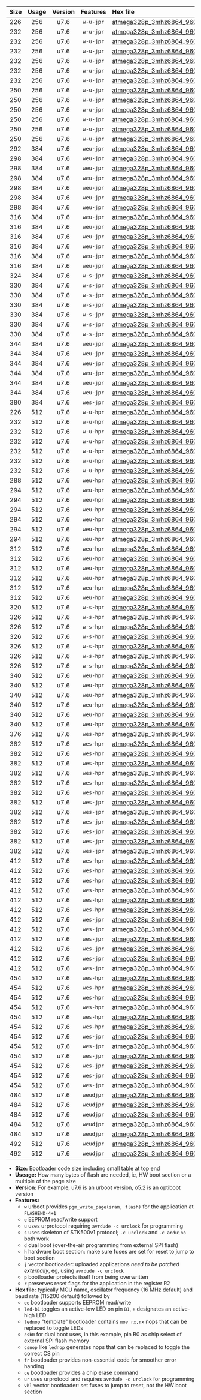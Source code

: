 |Size|Usage|Version|Features|Hex file|
|:-:|:-:|:-:|:-:|:--|
|226|256|u7.6|`w-u-jpr`|[atmega328p_3mhz6864_9600bps_ur_vbl.hex](https://raw.githubusercontent.com/stefanrueger/urboot/main/atmega328p_3mhz6864_9600bps_ur_vbl.hex)|
|232|256|u7.6|`w-u-jpr`|[atmega328p_3mhz6864_9600bps_led+b1_ur_vbl.hex](https://raw.githubusercontent.com/stefanrueger/urboot/main/atmega328p_3mhz6864_9600bps_led+b1_ur_vbl.hex)|
|232|256|u7.6|`w-u-jpr`|[atmega328p_3mhz6864_9600bps_led+b5_ur_vbl.hex](https://raw.githubusercontent.com/stefanrueger/urboot/main/atmega328p_3mhz6864_9600bps_led+b5_ur_vbl.hex)|
|232|256|u7.6|`w-u-jpr`|[atmega328p_3mhz6864_9600bps_led+d5_ur_vbl.hex](https://raw.githubusercontent.com/stefanrueger/urboot/main/atmega328p_3mhz6864_9600bps_led+d5_ur_vbl.hex)|
|232|256|u7.6|`w-u-jpr`|[atmega328p_3mhz6864_9600bps_led-b1_ur_vbl.hex](https://raw.githubusercontent.com/stefanrueger/urboot/main/atmega328p_3mhz6864_9600bps_led-b1_ur_vbl.hex)|
|232|256|u7.6|`w-u-jpr`|[atmega328p_3mhz6864_9600bps_led-d5_ur_vbl.hex](https://raw.githubusercontent.com/stefanrueger/urboot/main/atmega328p_3mhz6864_9600bps_led-d5_ur_vbl.hex)|
|232|256|u7.6|`w-u-jpr`|[atmega328p_3mhz6864_9600bps_lednop_ur_vbl.hex](https://raw.githubusercontent.com/stefanrueger/urboot/main/atmega328p_3mhz6864_9600bps_lednop_ur_vbl.hex)|
|250|256|u7.6|`w-u-jpr`|[atmega328p_3mhz6864_9600bps_led+b1_fr_ur_vbl.hex](https://raw.githubusercontent.com/stefanrueger/urboot/main/atmega328p_3mhz6864_9600bps_led+b1_fr_ur_vbl.hex)|
|250|256|u7.6|`w-u-jpr`|[atmega328p_3mhz6864_9600bps_led+b5_fr_ur_vbl.hex](https://raw.githubusercontent.com/stefanrueger/urboot/main/atmega328p_3mhz6864_9600bps_led+b5_fr_ur_vbl.hex)|
|250|256|u7.6|`w-u-jpr`|[atmega328p_3mhz6864_9600bps_led+d5_fr_ur_vbl.hex](https://raw.githubusercontent.com/stefanrueger/urboot/main/atmega328p_3mhz6864_9600bps_led+d5_fr_ur_vbl.hex)|
|250|256|u7.6|`w-u-jpr`|[atmega328p_3mhz6864_9600bps_led-b1_fr_ur_vbl.hex](https://raw.githubusercontent.com/stefanrueger/urboot/main/atmega328p_3mhz6864_9600bps_led-b1_fr_ur_vbl.hex)|
|250|256|u7.6|`w-u-jpr`|[atmega328p_3mhz6864_9600bps_led-d5_fr_ur_vbl.hex](https://raw.githubusercontent.com/stefanrueger/urboot/main/atmega328p_3mhz6864_9600bps_led-d5_fr_ur_vbl.hex)|
|250|256|u7.6|`w-u-jpr`|[atmega328p_3mhz6864_9600bps_lednop_fr_ur_vbl.hex](https://raw.githubusercontent.com/stefanrueger/urboot/main/atmega328p_3mhz6864_9600bps_lednop_fr_ur_vbl.hex)|
|292|384|u7.6|`weu-jpr`|[atmega328p_3mhz6864_9600bps_ee_ur_vbl.hex](https://raw.githubusercontent.com/stefanrueger/urboot/main/atmega328p_3mhz6864_9600bps_ee_ur_vbl.hex)|
|298|384|u7.6|`weu-jpr`|[atmega328p_3mhz6864_9600bps_ee_led+b1_ur_vbl.hex](https://raw.githubusercontent.com/stefanrueger/urboot/main/atmega328p_3mhz6864_9600bps_ee_led+b1_ur_vbl.hex)|
|298|384|u7.6|`weu-jpr`|[atmega328p_3mhz6864_9600bps_ee_led+b5_ur_vbl.hex](https://raw.githubusercontent.com/stefanrueger/urboot/main/atmega328p_3mhz6864_9600bps_ee_led+b5_ur_vbl.hex)|
|298|384|u7.6|`weu-jpr`|[atmega328p_3mhz6864_9600bps_ee_led+d5_ur_vbl.hex](https://raw.githubusercontent.com/stefanrueger/urboot/main/atmega328p_3mhz6864_9600bps_ee_led+d5_ur_vbl.hex)|
|298|384|u7.6|`weu-jpr`|[atmega328p_3mhz6864_9600bps_ee_led-b1_ur_vbl.hex](https://raw.githubusercontent.com/stefanrueger/urboot/main/atmega328p_3mhz6864_9600bps_ee_led-b1_ur_vbl.hex)|
|298|384|u7.6|`weu-jpr`|[atmega328p_3mhz6864_9600bps_ee_led-d5_ur_vbl.hex](https://raw.githubusercontent.com/stefanrueger/urboot/main/atmega328p_3mhz6864_9600bps_ee_led-d5_ur_vbl.hex)|
|298|384|u7.6|`weu-jpr`|[atmega328p_3mhz6864_9600bps_ee_lednop_ur_vbl.hex](https://raw.githubusercontent.com/stefanrueger/urboot/main/atmega328p_3mhz6864_9600bps_ee_lednop_ur_vbl.hex)|
|316|384|u7.6|`weu-jpr`|[atmega328p_3mhz6864_9600bps_ee_led+b1_fr_ur_vbl.hex](https://raw.githubusercontent.com/stefanrueger/urboot/main/atmega328p_3mhz6864_9600bps_ee_led+b1_fr_ur_vbl.hex)|
|316|384|u7.6|`weu-jpr`|[atmega328p_3mhz6864_9600bps_ee_led+b5_fr_ur_vbl.hex](https://raw.githubusercontent.com/stefanrueger/urboot/main/atmega328p_3mhz6864_9600bps_ee_led+b5_fr_ur_vbl.hex)|
|316|384|u7.6|`weu-jpr`|[atmega328p_3mhz6864_9600bps_ee_led+d5_fr_ur_vbl.hex](https://raw.githubusercontent.com/stefanrueger/urboot/main/atmega328p_3mhz6864_9600bps_ee_led+d5_fr_ur_vbl.hex)|
|316|384|u7.6|`weu-jpr`|[atmega328p_3mhz6864_9600bps_ee_led-b1_fr_ur_vbl.hex](https://raw.githubusercontent.com/stefanrueger/urboot/main/atmega328p_3mhz6864_9600bps_ee_led-b1_fr_ur_vbl.hex)|
|316|384|u7.6|`weu-jpr`|[atmega328p_3mhz6864_9600bps_ee_led-d5_fr_ur_vbl.hex](https://raw.githubusercontent.com/stefanrueger/urboot/main/atmega328p_3mhz6864_9600bps_ee_led-d5_fr_ur_vbl.hex)|
|316|384|u7.6|`weu-jpr`|[atmega328p_3mhz6864_9600bps_ee_lednop_fr_ur_vbl.hex](https://raw.githubusercontent.com/stefanrueger/urboot/main/atmega328p_3mhz6864_9600bps_ee_lednop_fr_ur_vbl.hex)|
|324|384|u7.6|`w-s-jpr`|[atmega328p_3mhz6864_9600bps_vbl.hex](https://raw.githubusercontent.com/stefanrueger/urboot/main/atmega328p_3mhz6864_9600bps_vbl.hex)|
|330|384|u7.6|`w-s-jpr`|[atmega328p_3mhz6864_9600bps_led+b1_vbl.hex](https://raw.githubusercontent.com/stefanrueger/urboot/main/atmega328p_3mhz6864_9600bps_led+b1_vbl.hex)|
|330|384|u7.6|`w-s-jpr`|[atmega328p_3mhz6864_9600bps_led+b5_vbl.hex](https://raw.githubusercontent.com/stefanrueger/urboot/main/atmega328p_3mhz6864_9600bps_led+b5_vbl.hex)|
|330|384|u7.6|`w-s-jpr`|[atmega328p_3mhz6864_9600bps_led+d5_vbl.hex](https://raw.githubusercontent.com/stefanrueger/urboot/main/atmega328p_3mhz6864_9600bps_led+d5_vbl.hex)|
|330|384|u7.6|`w-s-jpr`|[atmega328p_3mhz6864_9600bps_led-b1_vbl.hex](https://raw.githubusercontent.com/stefanrueger/urboot/main/atmega328p_3mhz6864_9600bps_led-b1_vbl.hex)|
|330|384|u7.6|`w-s-jpr`|[atmega328p_3mhz6864_9600bps_led-d5_vbl.hex](https://raw.githubusercontent.com/stefanrueger/urboot/main/atmega328p_3mhz6864_9600bps_led-d5_vbl.hex)|
|330|384|u7.6|`w-s-jpr`|[atmega328p_3mhz6864_9600bps_lednop_vbl.hex](https://raw.githubusercontent.com/stefanrueger/urboot/main/atmega328p_3mhz6864_9600bps_lednop_vbl.hex)|
|344|384|u7.6|`weu-jpr`|[atmega328p_3mhz6864_9600bps_ee_led+b1_fr_ce_ur_vbl.hex](https://raw.githubusercontent.com/stefanrueger/urboot/main/atmega328p_3mhz6864_9600bps_ee_led+b1_fr_ce_ur_vbl.hex)|
|344|384|u7.6|`weu-jpr`|[atmega328p_3mhz6864_9600bps_ee_led+b5_fr_ce_ur_vbl.hex](https://raw.githubusercontent.com/stefanrueger/urboot/main/atmega328p_3mhz6864_9600bps_ee_led+b5_fr_ce_ur_vbl.hex)|
|344|384|u7.6|`weu-jpr`|[atmega328p_3mhz6864_9600bps_ee_led+d5_fr_ce_ur_vbl.hex](https://raw.githubusercontent.com/stefanrueger/urboot/main/atmega328p_3mhz6864_9600bps_ee_led+d5_fr_ce_ur_vbl.hex)|
|344|384|u7.6|`weu-jpr`|[atmega328p_3mhz6864_9600bps_ee_led-b1_fr_ce_ur_vbl.hex](https://raw.githubusercontent.com/stefanrueger/urboot/main/atmega328p_3mhz6864_9600bps_ee_led-b1_fr_ce_ur_vbl.hex)|
|344|384|u7.6|`weu-jpr`|[atmega328p_3mhz6864_9600bps_ee_led-d5_fr_ce_ur_vbl.hex](https://raw.githubusercontent.com/stefanrueger/urboot/main/atmega328p_3mhz6864_9600bps_ee_led-d5_fr_ce_ur_vbl.hex)|
|344|384|u7.6|`weu-jpr`|[atmega328p_3mhz6864_9600bps_ee_lednop_fr_ce_ur_vbl.hex](https://raw.githubusercontent.com/stefanrueger/urboot/main/atmega328p_3mhz6864_9600bps_ee_lednop_fr_ce_ur_vbl.hex)|
|380|384|u7.6|`wes-jpr`|[atmega328p_3mhz6864_9600bps_ee_vbl.hex](https://raw.githubusercontent.com/stefanrueger/urboot/main/atmega328p_3mhz6864_9600bps_ee_vbl.hex)|
|226|512|u7.6|`w-u-hpr`|[atmega328p_3mhz6864_9600bps_ur.hex](https://raw.githubusercontent.com/stefanrueger/urboot/main/atmega328p_3mhz6864_9600bps_ur.hex)|
|232|512|u7.6|`w-u-hpr`|[atmega328p_3mhz6864_9600bps_led+b1_ur.hex](https://raw.githubusercontent.com/stefanrueger/urboot/main/atmega328p_3mhz6864_9600bps_led+b1_ur.hex)|
|232|512|u7.6|`w-u-hpr`|[atmega328p_3mhz6864_9600bps_led+b5_ur.hex](https://raw.githubusercontent.com/stefanrueger/urboot/main/atmega328p_3mhz6864_9600bps_led+b5_ur.hex)|
|232|512|u7.6|`w-u-hpr`|[atmega328p_3mhz6864_9600bps_led+d5_ur.hex](https://raw.githubusercontent.com/stefanrueger/urboot/main/atmega328p_3mhz6864_9600bps_led+d5_ur.hex)|
|232|512|u7.6|`w-u-hpr`|[atmega328p_3mhz6864_9600bps_led-b1_ur.hex](https://raw.githubusercontent.com/stefanrueger/urboot/main/atmega328p_3mhz6864_9600bps_led-b1_ur.hex)|
|232|512|u7.6|`w-u-hpr`|[atmega328p_3mhz6864_9600bps_led-d5_ur.hex](https://raw.githubusercontent.com/stefanrueger/urboot/main/atmega328p_3mhz6864_9600bps_led-d5_ur.hex)|
|232|512|u7.6|`w-u-hpr`|[atmega328p_3mhz6864_9600bps_lednop_ur.hex](https://raw.githubusercontent.com/stefanrueger/urboot/main/atmega328p_3mhz6864_9600bps_lednop_ur.hex)|
|288|512|u7.6|`weu-hpr`|[atmega328p_3mhz6864_9600bps_ee_ur.hex](https://raw.githubusercontent.com/stefanrueger/urboot/main/atmega328p_3mhz6864_9600bps_ee_ur.hex)|
|294|512|u7.6|`weu-hpr`|[atmega328p_3mhz6864_9600bps_ee_led+b1_ur.hex](https://raw.githubusercontent.com/stefanrueger/urboot/main/atmega328p_3mhz6864_9600bps_ee_led+b1_ur.hex)|
|294|512|u7.6|`weu-hpr`|[atmega328p_3mhz6864_9600bps_ee_led+b5_ur.hex](https://raw.githubusercontent.com/stefanrueger/urboot/main/atmega328p_3mhz6864_9600bps_ee_led+b5_ur.hex)|
|294|512|u7.6|`weu-hpr`|[atmega328p_3mhz6864_9600bps_ee_led+d5_ur.hex](https://raw.githubusercontent.com/stefanrueger/urboot/main/atmega328p_3mhz6864_9600bps_ee_led+d5_ur.hex)|
|294|512|u7.6|`weu-hpr`|[atmega328p_3mhz6864_9600bps_ee_led-b1_ur.hex](https://raw.githubusercontent.com/stefanrueger/urboot/main/atmega328p_3mhz6864_9600bps_ee_led-b1_ur.hex)|
|294|512|u7.6|`weu-hpr`|[atmega328p_3mhz6864_9600bps_ee_led-d5_ur.hex](https://raw.githubusercontent.com/stefanrueger/urboot/main/atmega328p_3mhz6864_9600bps_ee_led-d5_ur.hex)|
|294|512|u7.6|`weu-hpr`|[atmega328p_3mhz6864_9600bps_ee_lednop_ur.hex](https://raw.githubusercontent.com/stefanrueger/urboot/main/atmega328p_3mhz6864_9600bps_ee_lednop_ur.hex)|
|312|512|u7.6|`weu-hpr`|[atmega328p_3mhz6864_9600bps_ee_led+b1_fr_ur.hex](https://raw.githubusercontent.com/stefanrueger/urboot/main/atmega328p_3mhz6864_9600bps_ee_led+b1_fr_ur.hex)|
|312|512|u7.6|`weu-hpr`|[atmega328p_3mhz6864_9600bps_ee_led+b5_fr_ur.hex](https://raw.githubusercontent.com/stefanrueger/urboot/main/atmega328p_3mhz6864_9600bps_ee_led+b5_fr_ur.hex)|
|312|512|u7.6|`weu-hpr`|[atmega328p_3mhz6864_9600bps_ee_led+d5_fr_ur.hex](https://raw.githubusercontent.com/stefanrueger/urboot/main/atmega328p_3mhz6864_9600bps_ee_led+d5_fr_ur.hex)|
|312|512|u7.6|`weu-hpr`|[atmega328p_3mhz6864_9600bps_ee_led-b1_fr_ur.hex](https://raw.githubusercontent.com/stefanrueger/urboot/main/atmega328p_3mhz6864_9600bps_ee_led-b1_fr_ur.hex)|
|312|512|u7.6|`weu-hpr`|[atmega328p_3mhz6864_9600bps_ee_led-d5_fr_ur.hex](https://raw.githubusercontent.com/stefanrueger/urboot/main/atmega328p_3mhz6864_9600bps_ee_led-d5_fr_ur.hex)|
|312|512|u7.6|`weu-hpr`|[atmega328p_3mhz6864_9600bps_ee_lednop_fr_ur.hex](https://raw.githubusercontent.com/stefanrueger/urboot/main/atmega328p_3mhz6864_9600bps_ee_lednop_fr_ur.hex)|
|320|512|u7.6|`w-s-hpr`|[atmega328p_3mhz6864_9600bps.hex](https://raw.githubusercontent.com/stefanrueger/urboot/main/atmega328p_3mhz6864_9600bps.hex)|
|326|512|u7.6|`w-s-hpr`|[atmega328p_3mhz6864_9600bps_led+b1.hex](https://raw.githubusercontent.com/stefanrueger/urboot/main/atmega328p_3mhz6864_9600bps_led+b1.hex)|
|326|512|u7.6|`w-s-hpr`|[atmega328p_3mhz6864_9600bps_led+b5.hex](https://raw.githubusercontent.com/stefanrueger/urboot/main/atmega328p_3mhz6864_9600bps_led+b5.hex)|
|326|512|u7.6|`w-s-hpr`|[atmega328p_3mhz6864_9600bps_led+d5.hex](https://raw.githubusercontent.com/stefanrueger/urboot/main/atmega328p_3mhz6864_9600bps_led+d5.hex)|
|326|512|u7.6|`w-s-hpr`|[atmega328p_3mhz6864_9600bps_led-b1.hex](https://raw.githubusercontent.com/stefanrueger/urboot/main/atmega328p_3mhz6864_9600bps_led-b1.hex)|
|326|512|u7.6|`w-s-hpr`|[atmega328p_3mhz6864_9600bps_led-d5.hex](https://raw.githubusercontent.com/stefanrueger/urboot/main/atmega328p_3mhz6864_9600bps_led-d5.hex)|
|326|512|u7.6|`w-s-hpr`|[atmega328p_3mhz6864_9600bps_lednop.hex](https://raw.githubusercontent.com/stefanrueger/urboot/main/atmega328p_3mhz6864_9600bps_lednop.hex)|
|340|512|u7.6|`weu-hpr`|[atmega328p_3mhz6864_9600bps_ee_led+b1_fr_ce_ur.hex](https://raw.githubusercontent.com/stefanrueger/urboot/main/atmega328p_3mhz6864_9600bps_ee_led+b1_fr_ce_ur.hex)|
|340|512|u7.6|`weu-hpr`|[atmega328p_3mhz6864_9600bps_ee_led+b5_fr_ce_ur.hex](https://raw.githubusercontent.com/stefanrueger/urboot/main/atmega328p_3mhz6864_9600bps_ee_led+b5_fr_ce_ur.hex)|
|340|512|u7.6|`weu-hpr`|[atmega328p_3mhz6864_9600bps_ee_led+d5_fr_ce_ur.hex](https://raw.githubusercontent.com/stefanrueger/urboot/main/atmega328p_3mhz6864_9600bps_ee_led+d5_fr_ce_ur.hex)|
|340|512|u7.6|`weu-hpr`|[atmega328p_3mhz6864_9600bps_ee_led-b1_fr_ce_ur.hex](https://raw.githubusercontent.com/stefanrueger/urboot/main/atmega328p_3mhz6864_9600bps_ee_led-b1_fr_ce_ur.hex)|
|340|512|u7.6|`weu-hpr`|[atmega328p_3mhz6864_9600bps_ee_led-d5_fr_ce_ur.hex](https://raw.githubusercontent.com/stefanrueger/urboot/main/atmega328p_3mhz6864_9600bps_ee_led-d5_fr_ce_ur.hex)|
|340|512|u7.6|`weu-hpr`|[atmega328p_3mhz6864_9600bps_ee_lednop_fr_ce_ur.hex](https://raw.githubusercontent.com/stefanrueger/urboot/main/atmega328p_3mhz6864_9600bps_ee_lednop_fr_ce_ur.hex)|
|376|512|u7.6|`wes-hpr`|[atmega328p_3mhz6864_9600bps_ee.hex](https://raw.githubusercontent.com/stefanrueger/urboot/main/atmega328p_3mhz6864_9600bps_ee.hex)|
|382|512|u7.6|`wes-hpr`|[atmega328p_3mhz6864_9600bps_ee_led+b1.hex](https://raw.githubusercontent.com/stefanrueger/urboot/main/atmega328p_3mhz6864_9600bps_ee_led+b1.hex)|
|382|512|u7.6|`wes-hpr`|[atmega328p_3mhz6864_9600bps_ee_led+b5.hex](https://raw.githubusercontent.com/stefanrueger/urboot/main/atmega328p_3mhz6864_9600bps_ee_led+b5.hex)|
|382|512|u7.6|`wes-hpr`|[atmega328p_3mhz6864_9600bps_ee_led+d5.hex](https://raw.githubusercontent.com/stefanrueger/urboot/main/atmega328p_3mhz6864_9600bps_ee_led+d5.hex)|
|382|512|u7.6|`wes-hpr`|[atmega328p_3mhz6864_9600bps_ee_led-b1.hex](https://raw.githubusercontent.com/stefanrueger/urboot/main/atmega328p_3mhz6864_9600bps_ee_led-b1.hex)|
|382|512|u7.6|`wes-hpr`|[atmega328p_3mhz6864_9600bps_ee_led-d5.hex](https://raw.githubusercontent.com/stefanrueger/urboot/main/atmega328p_3mhz6864_9600bps_ee_led-d5.hex)|
|382|512|u7.6|`wes-hpr`|[atmega328p_3mhz6864_9600bps_ee_lednop.hex](https://raw.githubusercontent.com/stefanrueger/urboot/main/atmega328p_3mhz6864_9600bps_ee_lednop.hex)|
|382|512|u7.6|`wes-jpr`|[atmega328p_3mhz6864_9600bps_ee_led+b1_vbl.hex](https://raw.githubusercontent.com/stefanrueger/urboot/main/atmega328p_3mhz6864_9600bps_ee_led+b1_vbl.hex)|
|382|512|u7.6|`wes-jpr`|[atmega328p_3mhz6864_9600bps_ee_led+b5_vbl.hex](https://raw.githubusercontent.com/stefanrueger/urboot/main/atmega328p_3mhz6864_9600bps_ee_led+b5_vbl.hex)|
|382|512|u7.6|`wes-jpr`|[atmega328p_3mhz6864_9600bps_ee_led+d5_vbl.hex](https://raw.githubusercontent.com/stefanrueger/urboot/main/atmega328p_3mhz6864_9600bps_ee_led+d5_vbl.hex)|
|382|512|u7.6|`wes-jpr`|[atmega328p_3mhz6864_9600bps_ee_led-b1_vbl.hex](https://raw.githubusercontent.com/stefanrueger/urboot/main/atmega328p_3mhz6864_9600bps_ee_led-b1_vbl.hex)|
|382|512|u7.6|`wes-jpr`|[atmega328p_3mhz6864_9600bps_ee_led-d5_vbl.hex](https://raw.githubusercontent.com/stefanrueger/urboot/main/atmega328p_3mhz6864_9600bps_ee_led-d5_vbl.hex)|
|382|512|u7.6|`wes-jpr`|[atmega328p_3mhz6864_9600bps_ee_lednop_vbl.hex](https://raw.githubusercontent.com/stefanrueger/urboot/main/atmega328p_3mhz6864_9600bps_ee_lednop_vbl.hex)|
|412|512|u7.6|`wes-hpr`|[atmega328p_3mhz6864_9600bps_ee_led+b1_fr.hex](https://raw.githubusercontent.com/stefanrueger/urboot/main/atmega328p_3mhz6864_9600bps_ee_led+b1_fr.hex)|
|412|512|u7.6|`wes-hpr`|[atmega328p_3mhz6864_9600bps_ee_led+b5_fr.hex](https://raw.githubusercontent.com/stefanrueger/urboot/main/atmega328p_3mhz6864_9600bps_ee_led+b5_fr.hex)|
|412|512|u7.6|`wes-hpr`|[atmega328p_3mhz6864_9600bps_ee_led+d5_fr.hex](https://raw.githubusercontent.com/stefanrueger/urboot/main/atmega328p_3mhz6864_9600bps_ee_led+d5_fr.hex)|
|412|512|u7.6|`wes-hpr`|[atmega328p_3mhz6864_9600bps_ee_led-b1_fr.hex](https://raw.githubusercontent.com/stefanrueger/urboot/main/atmega328p_3mhz6864_9600bps_ee_led-b1_fr.hex)|
|412|512|u7.6|`wes-hpr`|[atmega328p_3mhz6864_9600bps_ee_led-d5_fr.hex](https://raw.githubusercontent.com/stefanrueger/urboot/main/atmega328p_3mhz6864_9600bps_ee_led-d5_fr.hex)|
|412|512|u7.6|`wes-hpr`|[atmega328p_3mhz6864_9600bps_ee_lednop_fr.hex](https://raw.githubusercontent.com/stefanrueger/urboot/main/atmega328p_3mhz6864_9600bps_ee_lednop_fr.hex)|
|412|512|u7.6|`wes-jpr`|[atmega328p_3mhz6864_9600bps_ee_led+b1_fr_vbl.hex](https://raw.githubusercontent.com/stefanrueger/urboot/main/atmega328p_3mhz6864_9600bps_ee_led+b1_fr_vbl.hex)|
|412|512|u7.6|`wes-jpr`|[atmega328p_3mhz6864_9600bps_ee_led+b5_fr_vbl.hex](https://raw.githubusercontent.com/stefanrueger/urboot/main/atmega328p_3mhz6864_9600bps_ee_led+b5_fr_vbl.hex)|
|412|512|u7.6|`wes-jpr`|[atmega328p_3mhz6864_9600bps_ee_led+d5_fr_vbl.hex](https://raw.githubusercontent.com/stefanrueger/urboot/main/atmega328p_3mhz6864_9600bps_ee_led+d5_fr_vbl.hex)|
|412|512|u7.6|`wes-jpr`|[atmega328p_3mhz6864_9600bps_ee_led-b1_fr_vbl.hex](https://raw.githubusercontent.com/stefanrueger/urboot/main/atmega328p_3mhz6864_9600bps_ee_led-b1_fr_vbl.hex)|
|412|512|u7.6|`wes-jpr`|[atmega328p_3mhz6864_9600bps_ee_led-d5_fr_vbl.hex](https://raw.githubusercontent.com/stefanrueger/urboot/main/atmega328p_3mhz6864_9600bps_ee_led-d5_fr_vbl.hex)|
|412|512|u7.6|`wes-jpr`|[atmega328p_3mhz6864_9600bps_ee_lednop_fr_vbl.hex](https://raw.githubusercontent.com/stefanrueger/urboot/main/atmega328p_3mhz6864_9600bps_ee_lednop_fr_vbl.hex)|
|454|512|u7.6|`wes-hpr`|[atmega328p_3mhz6864_9600bps_ee_led+b1_fr_ce.hex](https://raw.githubusercontent.com/stefanrueger/urboot/main/atmega328p_3mhz6864_9600bps_ee_led+b1_fr_ce.hex)|
|454|512|u7.6|`wes-hpr`|[atmega328p_3mhz6864_9600bps_ee_led+b5_fr_ce.hex](https://raw.githubusercontent.com/stefanrueger/urboot/main/atmega328p_3mhz6864_9600bps_ee_led+b5_fr_ce.hex)|
|454|512|u7.6|`wes-hpr`|[atmega328p_3mhz6864_9600bps_ee_led+d5_fr_ce.hex](https://raw.githubusercontent.com/stefanrueger/urboot/main/atmega328p_3mhz6864_9600bps_ee_led+d5_fr_ce.hex)|
|454|512|u7.6|`wes-hpr`|[atmega328p_3mhz6864_9600bps_ee_led-b1_fr_ce.hex](https://raw.githubusercontent.com/stefanrueger/urboot/main/atmega328p_3mhz6864_9600bps_ee_led-b1_fr_ce.hex)|
|454|512|u7.6|`wes-hpr`|[atmega328p_3mhz6864_9600bps_ee_led-d5_fr_ce.hex](https://raw.githubusercontent.com/stefanrueger/urboot/main/atmega328p_3mhz6864_9600bps_ee_led-d5_fr_ce.hex)|
|454|512|u7.6|`wes-hpr`|[atmega328p_3mhz6864_9600bps_ee_lednop_fr_ce.hex](https://raw.githubusercontent.com/stefanrueger/urboot/main/atmega328p_3mhz6864_9600bps_ee_lednop_fr_ce.hex)|
|454|512|u7.6|`wes-jpr`|[atmega328p_3mhz6864_9600bps_ee_led+b1_fr_ce_vbl.hex](https://raw.githubusercontent.com/stefanrueger/urboot/main/atmega328p_3mhz6864_9600bps_ee_led+b1_fr_ce_vbl.hex)|
|454|512|u7.6|`wes-jpr`|[atmega328p_3mhz6864_9600bps_ee_led+b5_fr_ce_vbl.hex](https://raw.githubusercontent.com/stefanrueger/urboot/main/atmega328p_3mhz6864_9600bps_ee_led+b5_fr_ce_vbl.hex)|
|454|512|u7.6|`wes-jpr`|[atmega328p_3mhz6864_9600bps_ee_led+d5_fr_ce_vbl.hex](https://raw.githubusercontent.com/stefanrueger/urboot/main/atmega328p_3mhz6864_9600bps_ee_led+d5_fr_ce_vbl.hex)|
|454|512|u7.6|`wes-jpr`|[atmega328p_3mhz6864_9600bps_ee_led-b1_fr_ce_vbl.hex](https://raw.githubusercontent.com/stefanrueger/urboot/main/atmega328p_3mhz6864_9600bps_ee_led-b1_fr_ce_vbl.hex)|
|454|512|u7.6|`wes-jpr`|[atmega328p_3mhz6864_9600bps_ee_led-d5_fr_ce_vbl.hex](https://raw.githubusercontent.com/stefanrueger/urboot/main/atmega328p_3mhz6864_9600bps_ee_led-d5_fr_ce_vbl.hex)|
|454|512|u7.6|`wes-jpr`|[atmega328p_3mhz6864_9600bps_ee_lednop_fr_ce_vbl.hex](https://raw.githubusercontent.com/stefanrueger/urboot/main/atmega328p_3mhz6864_9600bps_ee_lednop_fr_ce_vbl.hex)|
|484|512|u7.6|`weudjpr`|[atmega328p_3mhz6864_9600bps_ee_led+b1_csb0_fr_ce_ur_vbl.hex](https://raw.githubusercontent.com/stefanrueger/urboot/main/atmega328p_3mhz6864_9600bps_ee_led+b1_csb0_fr_ce_ur_vbl.hex)|
|484|512|u7.6|`weudjpr`|[atmega328p_3mhz6864_9600bps_ee_led+b5_csb0_fr_ce_ur_vbl.hex](https://raw.githubusercontent.com/stefanrueger/urboot/main/atmega328p_3mhz6864_9600bps_ee_led+b5_csb0_fr_ce_ur_vbl.hex)|
|484|512|u7.6|`weudjpr`|[atmega328p_3mhz6864_9600bps_ee_led+d5_csb0_fr_ce_ur_vbl.hex](https://raw.githubusercontent.com/stefanrueger/urboot/main/atmega328p_3mhz6864_9600bps_ee_led+d5_csb0_fr_ce_ur_vbl.hex)|
|484|512|u7.6|`weudjpr`|[atmega328p_3mhz6864_9600bps_ee_led-b1_csb0_fr_ce_ur_vbl.hex](https://raw.githubusercontent.com/stefanrueger/urboot/main/atmega328p_3mhz6864_9600bps_ee_led-b1_csb0_fr_ce_ur_vbl.hex)|
|484|512|u7.6|`weudjpr`|[atmega328p_3mhz6864_9600bps_ee_led-d5_csb0_fr_ce_ur_vbl.hex](https://raw.githubusercontent.com/stefanrueger/urboot/main/atmega328p_3mhz6864_9600bps_ee_led-d5_csb0_fr_ce_ur_vbl.hex)|
|492|512|u7.6|`weudjpr`|[atmega328p_3mhz6864_9600bps_ee_led+b1_csd5_fr_ce_ur_vbl.hex](https://raw.githubusercontent.com/stefanrueger/urboot/main/atmega328p_3mhz6864_9600bps_ee_led+b1_csd5_fr_ce_ur_vbl.hex)|
|492|512|u7.6|`weudjpr`|[atmega328p_3mhz6864_9600bps_ee_lednop_csnop_fr_ce_ur_vbl.hex](https://raw.githubusercontent.com/stefanrueger/urboot/main/atmega328p_3mhz6864_9600bps_ee_lednop_csnop_fr_ce_ur_vbl.hex)|

- **Size:** Bootloader code size including small table at top end
- **Useage:** How many bytes of flash are needed, ie, HW boot section or a multiple of the page size
- **Version:** For example, u7.6 is an urboot version, o5.2 is an optiboot version
- **Features:**
  + `w` urboot provides `pgm_write_page(sram, flash)` for the application at `FLASHEND-4+1`
  + `e` EEPROM read/write support
  + `u` uses urprotocol requiring `avrdude -c urclock` for programming
  + `s` uses skeleton of STK500v1 protocol; `-c urclock` and `-c arduino` both work
  + `d` dual boot (over-the-air programming from external SPI flash)
  + `h` hardware boot section: make sure fuses are set for reset to jump to boot section
  + `j` vector bootloader: uploaded applications *need to be patched externally*, eg, using `avrdude -c urclock`
  + `p` bootloader protects itself from being overwritten
  + `r` preserves reset flags for the application in the register R2
- **Hex file:** typically MCU name, oscillator frequency (16 MHz default) and baud rate (115200 default) followed by
  + `ee` bootloader supports EEPROM read/write
  + `led-b1` toggles an active-low LED on pin `B1`, `+` designates an active-high LED
  + `lednop` "template" bootloader contains `mov rx,rx` nops that can be replaced to toggle LEDs
  + `csb0` for dual boot uses, in this example, pin B0 as chip select of external SPI flash memory
  + `csnop` like `lednop` generates nops that can be replaced to toggle the correct CS pin
  + `fr` bootloader provides non-essential code for smoother error handing
  + `ce` bootloader provides a chip erase command
  + `ur` uses urprotocol and requires `avrdude -c urclock` for programming
  + `vbl` vector bootloader: set fuses to jump to reset, not the HW boot section
